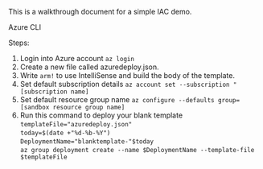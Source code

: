 This is a walkthrough document for a simple IAC demo. <br/>

Azure CLI

Steps:
 1. Login into Azure account
    `az login`
 2. Create a new file called azuredeploy.json.
 3. Write `arm!` to use IntelliSense and build the body of the template.
 4. Set default subscription details
    `az account set --subscription "[subscription name]`
 5. Set default resource group name
    `az configure --defaults group=[sandbox resource group name]`
 6. Run this command to deploy your blank template
   `templateFile="azuredeploy.json"` <br>
   `today=$(date +"%d-%b-%Y")` <br>
   `DeploymentName="blanktemplate-"$today` <br>
   `az group deployment create --name $DeploymentName --template-file $templateFile`